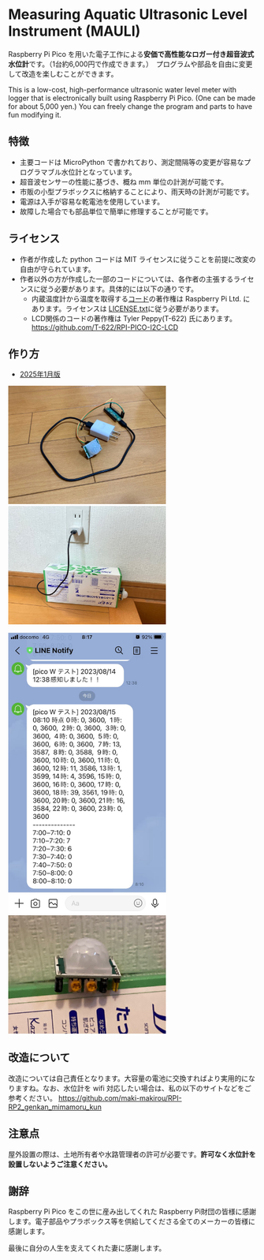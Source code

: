 # Measuring Aquatic Ultrasonic Level Instrument (MAULI)
Raspberry Pi Pico を用いた電子工作による**安価で高性能なロガー付き超音波式水位計**です。（1台約6,000円で作成できます。）　プログラムや部品を自由に変更して改造を楽しむことができます。

This is a low-cost, high-performance ultrasonic water level meter with logger that is electronically built using Raspberry Pi Pico. (One can be made for about 5,000 yen.) You can freely change the program and parts to have fun modifying it.

## 特徴
- 主要コードは MicroPython で書かれており、測定間隔等の変更が容易なプログラマブル水位計となっています。
- 超音波センサーの性能に基づき、概ね mm 単位の計測が可能です。
- 市販の小型プラボックスに格納することにより、雨天時の計測が可能です。
- 電源は入手が容易な乾電池を使用しています。
- 故障した場合でも部品単位で簡単に修理することが可能です。

## ライセンス
- 作者が作成した python コードは MIT ライセンスに従うことを前提に改変の自由が守られています。
- 作者以外の方が作成した一部のコードについては、各作者の主張するライセンスに従う必要があります。具体的には以下の通りです。
  - 内蔵温度計から温度を取得する[コード](https://github.com/raspberrypi/pico-micropython-examples/blob/master/adc/temperature.py)の著作権は Raspberry Pi Ltd. にあります。ライセンスは [LICENSE.txt](https://github.com/raspberrypi/pico-micropython-examples/blob/master/LICENSE.txt)に従う必要があります。
  - LCD関係のコードの著作権は Tyler Peppy(T-622) 氏にあります。https://github.com/T-622/RPI-PICO-I2C-LCD

## 作り方
- [2025年1月版](https://github.com/maki-makirou/Measuring_Aquatic_Ultrasonic_Level_Instrument/blob/main/MAULI_202501/MAULI_202501.md)

<img src="https://github.com/maki-makirou/RPI-RP2_genkan_mimamoru_kun/blob/main/IMG_5380.JPG" width="320px">　　<img src="https://github.com/maki-makirou/RPI-RP2_genkan_mimamoru_kun/blob/main/IMG_5493.JPG" width="320px">

<img src="https://github.com/maki-makirou/RPI-RP2_genkan_mimamoru_kun/blob/main/IMG_5575.jpg" width="320px">

<img src="https://github.com/maki-makirou/RPI-RP2_genkan_mimamoru_kun/blob/main/IMG_5570.JPG" width="320px">

## 改造について
改造については自己責任となります。大容量の電池に交換すればより実用的になりますね。なお、水位計を wifi 対応したい場合は、私の以下のサイトなどをご参考ください。
https://github.com/maki-makirou/RPI-RP2_genkan_mimamoru_kun

## 注意点
屋外設置の際は、土地所有者や水路管理者の許可が必要です。**許可なく水位計を設置しないようご注意ください。**

## 謝辞
Raspberry Pi Pico をこの世に産み出してくれた Raspberry Pi財団の皆様に感謝します。電子部品やプラボックス等を供給してくださる全てのメーカーの皆様に感謝します。

最後に自分の人生を支えてくれた妻に感謝します。



